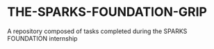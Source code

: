 # THE-SPARKS-FOUNDATION-GRIP
A repository composed of tasks completed during the SPARKS FOUNDATION internship

